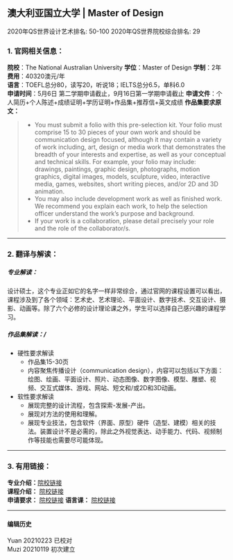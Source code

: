 ## 澳大利亚国立大学 | Master of Design

2020年QS世界设计艺术排名: 50-100
2020年QS世界院校综合排名: 29  

### 1. 官网相关信息：

**院校**：The National Australian University
**学位**：Master of Design
**学制**：2年  
**费用**：40320澳元/年  
**语言**：TOEFL总分80，读写20，听说18；IELTS总分6.5，单科6.0  
**申请时间**：5月6日 第二学期申请截止，9月16日第一学期申请截止
**申请文件**：个人简历+个人陈述+成绩证明+学历证明+作品集+推荐信+英文成绩
**作品集要求原文：**

> - You must submit a folio with this pre-selection kit. Your folio must comprise 15 to 30 pieces of your own work and should be communication design focused, although it may contain a variety of work including, art, design or media work that demonstrates the breadth of your interests and expertise, as well as your conceptual and technical skills. For example, your folio may include: drawings, paintings, graphic design, photographs, motion graphics, digital images, models, sculpture, video, interactive media, games, websites, short writing pieces, and/or 2D and 3D animation.
> - You may also include development work as well as finished work. We recommend you explain each work, to help the selection officer understand the work’s purpose and background.
> - If your work is a collaboration, please detail precisely your role and the role of the collaborator/s.


---

### 2. 翻译与解读：

##### 专业解读：
设计硕士，这个专业正如它的名字一样非常综合，通过官网的课程设置可以看出，课程涉及到了各个领域：艺术史、艺术理论、平面设计、数字技术、交互设计、摄影、动画等。除了六个必修的设计理论课之外，学生可以选择自己感兴趣的课程学习。

##### 作品集解读：/
- 硬性要求解读
  - 作品集15-30页
  - 内容聚焦传播设计（communication design），内容可以包括以下方面：绘图、绘画、平面设计、照片、动态图像、数字图像、模型、雕塑、视频、交互式媒体、游戏、网站、短文和/或2D和3D动画。
- 软性要求解读
  - 展现完整的设计流程，包含探索-发展-产出。
  - 展现对方法的使用和理解。
  - 展现专业技法，包含软件（界面、原型）硬件（造型、建模）相关的技法。装置设计不是必需的，除此之外视觉表达、动手能力、代码、视频制作等技能也需要尽可能体现。

---


### 3. 有用链接：

**专业介绍：**[院校链接](https://programsandcourses.anu.edu.au/2018/program/MDESN)  
**课程介绍：** [院校链接](https://programsandcourses.anu.edu.au/2018/program/MDESN#studyoptions)  
**申请要求：** [院校链接](https://programsandcourses.anu.edu.au/2018/program/MDESN#admission-requirements)
**语言课：** [院校链接](https://www.anucollege.edu.au/courses/english-language-courses/anu-access-program)


---


#### 编辑历史
Yuan 20210223 已校对  
Muzi 20210119 初次建立
